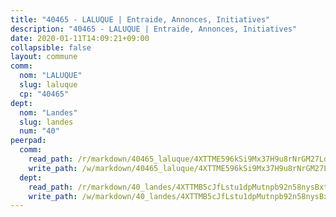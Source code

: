 ```yaml
---
title: "40465 - LALUQUE | Entraide, Annonces, Initiatives"
description: "40465 - LALUQUE | Entraide, Annonces, Initiatives"
date: 2020-01-11T14:09:21+09:00
collapsible: false
layout: commune
comm:
  nom: "LALUQUE"
  slug: laluque
  cp: "40465"
dept:
  nom: "Landes"
  slug: landes
  num: "40"
peerpad:
  comm:
    read_path: /r/markdown/40465_laluque/4XTTME596kSi9Mx37H9u8rNrGM27LdohDMdoh298S1QiivKXf
    write_path: /w/markdown/40465_laluque/4XTTME596kSi9Mx37H9u8rNrGM27LdohDMdoh298S1QiivKXf-K3TgUX5zW3P3P9hNdB65baEyDbWfia6TeYcniw4fbxYpJjmhhDewk4SdcHTUiaLMJWKkNu5ufmnvTr3HHYoJ1daN6ggrHouu8gFS9MzCGxj2Y4uhLa5cHamBsd32n7CH3xTpQ7ZK
  dept:
    read_path: /r/markdown/40_landes/4XTTMB5cJfLstu1dpMutnpb92n58nysBxt2LvNHp8iFa2he7h
    write_path: /w/markdown/40_landes/4XTTMB5cJfLstu1dpMutnpb92n58nysBxt2LvNHp8iFa2he7h-K3TgUvrqNj5GqBsxRXbDQxXTucun7uHSVZWT5C8CgQNaESTTE4cfR63JCubPGiKkKruc9dwpRJsb8aWPbJoGCdC5JVr33cPSqpb1rkjpoPrBPEdrj3zMya2yHWSYgr5GG1nyDstK
---
```


